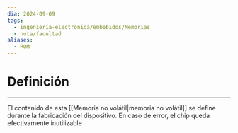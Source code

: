 ```yaml
---
dia: 2024-09-09
tags:
  - ingeniería-electrónica/embebidos/Memorias
  - nota/facultad
aliases:
  - ROM
---
```

# Definición
---
El contenido de esta [[Memoria no volátil|memoria no volátil]] se define durante la fabricación del dispositivo. En caso de error, el chip queda efectivamente inutilizable